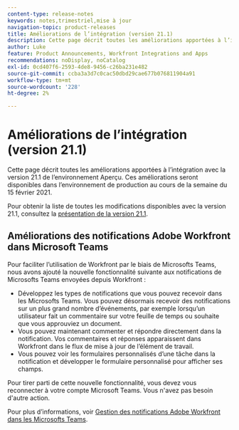 ```yaml
---
content-type: release-notes
keywords: notes,trimestriel,mise à jour
navigation-topic: product-releases
title: Améliorations de l’intégration (version 21.1)
description: Cette page décrit toutes les améliorations apportées à l’intégration avec la version 21.1 de l’environnement Aperçu. Ces améliorations seront disponibles dans l’environnement de production au cours de la semaine du 15 février 2021.
author: Luke
feature: Product Announcements, Workfront Integrations and Apps
recommendations: noDisplay, noCatalog
exl-id: 0cd407f6-2593-4de8-9456-c26ba231e482
source-git-commit: ccba3a3d7c0cac50dbd29cae677b076811904a91
workflow-type: tm+mt
source-wordcount: '228'
ht-degree: 2%

---
```


# Améliorations de l’intégration (version 21.1)

Cette page décrit toutes les améliorations apportées à l’intégration avec la version 21.1 de l’environnement Aperçu. Ces améliorations seront disponibles dans l’environnement de production au cours de la semaine du 15 février 2021.

Pour obtenir la liste de toutes les modifications disponibles avec la version 21.1, consultez la [présentation de la version 21.1](../../../product-announcements/product-releases/21.1-release-activity/21-1-release-overview.md).

## Améliorations des notifications Adobe Workfront dans Microsoft Teams

Pour faciliter l’utilisation de Workfront par le biais de Microsofts Teams, nous avons ajouté la nouvelle fonctionnalité suivante aux notifications de Microsofts Teams envoyées depuis Workfront :

* Développez les types de notifications que vous pouvez recevoir dans les Microsofts Teams. Vous pouvez désormais recevoir des notifications sur un plus grand nombre d’événements, par exemple lorsqu’un utilisateur fait un commentaire sur votre feuille de temps ou souhaite que vous approuviez un document.
* Vous pouvez maintenant commenter et répondre directement dans la notification. Vos commentaires et réponses apparaissent dans Workfront dans le flux de mise à jour de l’élément de travail.
* Vous pouvez voir les formulaires personnalisés d’une tâche dans la notification et développer le formulaire personnalisé pour afficher ses champs.

Pour tirer parti de cette nouvelle fonctionnalité, vous devez vous reconnecter à votre compte Microsoft Teams. Vous n&#39;avez pas besoin d&#39;autre action.

Pour plus d’informations, voir [Gestion des notifications Adobe Workfront dans les Microsofts Teams](../../../workfront-integrations-and-apps/using-workfront-with-microsoft-teams/manage-wf-notifications-approval-requests-ms-teams.md).

